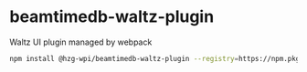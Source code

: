 # beamtimedb-waltz-plugin
Waltz UI plugin managed by webpack


```bash
npm install @hzg-wpi/beamtimedb-waltz-plugin --registry=https://npm.pkg.github.com/hzg-wpi
```
